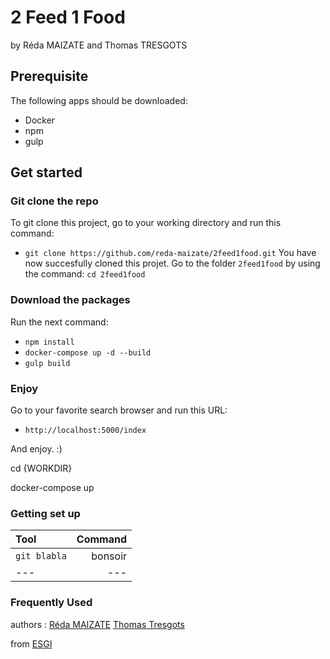 # 2 Feed 1 Food
by Réda MAIZATE and Thomas TRESGOTS

## Prerequisite
The following apps should be downloaded:
- Docker
- npm
- gulp

## Get started
### Git clone the repo

To git clone this project, go to your working directory and run this command:
- `git clone https://github.com/reda-maizate/2feed1food.git`
You have now succesfully cloned this projet.
Go to the folder `2feed1food` by using the command: `cd 2feed1food`

### Download the packages
Run the next command:
- `npm install`
- `docker-compose up -d --build`
- `gulp build`

### Enjoy
Go to your favorite search browser and run this URL:
- `http://localhost:5000/index`

And enjoy. :)

cd {WORKDIR}

docker-compose up
### Getting set up

|  Tool  | Command |
|:---  |   ---:   | 
|  `git blabla` | bonsoir |
|   ---  |   ---   |



### Frequently Used


authors :
[Réda MAIZATE](https://github.com/reda-maizate)
[Thomas Tresgots](https://github.com/Taumah)

from [ESGI](https://www.esgi.fr/)
